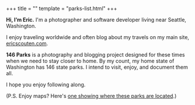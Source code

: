 +++
title = ""
template = "parks-list.html"
+++

**Hi, I’m Eric.** I'm a photographer and software developer living near Seattle, Washington.

I enjoy traveling worldwide and often blog about my travels on my main site, [ericscouten.com](https://ericscouten.com).

**146 Parks** is a photography and blogging project designed for these times when we need to stay closer to home. By my count, my home state of Washington has 146 state parks. I intend to visit, enjoy, and document them all.

I hope you enjoy following along.

(P.S. Enjoy maps? Here's [one showing where these parks are located](/map).)
